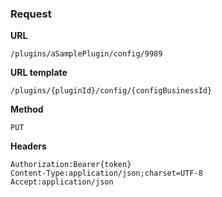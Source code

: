 ### Request

**URL**

`/plugins/aSamplePlugin/config/9989`

**URL template**

`/plugins/{pluginId}/config/{configBusinessId}`

**Method**

`PUT`

**Headers**

`Authorization:Bearer{token}`  
`Content-Type:application/json;charset=UTF-8`  
`Accept:application/json`  
